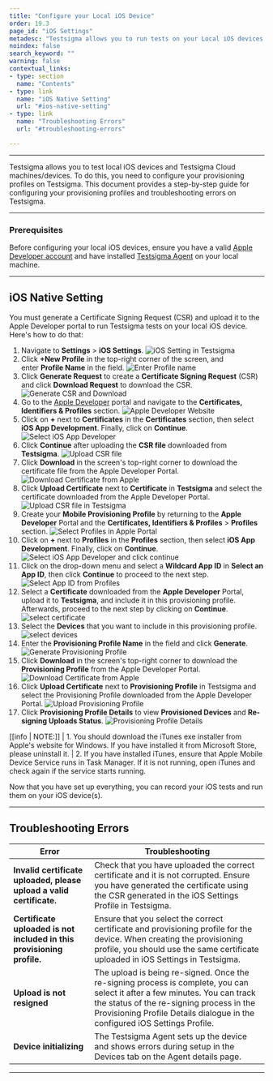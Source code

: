 ```yaml
---
title: "Configure your Local iOS Device"
order: 19.3
page_id: "iOS Settings"
metadesc: "Testsigma allows you to run tests on your Local iOS devices in addition to Testsigma Cloud machines/devices. Learn how to configure your local iOS Devices"
noindex: false
search_keyword: ""
warning: false
contextual_links:
- type: section
  name: "Contents"
- type: link
  name: "iOS Native Setting"
  url: "#ios-native-setting"
- type: link
  name: "Troubleshooting Errors"
  url: "#troubleshooting-errors"

---
```


---

Testsigma allows you to test local iOS devices and Testsigma Cloud machines/devices. To do this, you need to configure your provisioning profiles on Testsigma. This document provides a step-by-step guide for configuring your provisioning profiles and troubleshooting errors on Testsigma.

---

### **Prerequisites**

Before configuring your local iOS devices, ensure you have a valid [Apple Developer account](https://developer.apple.com/account) and have installed [Testsigma Agent](https://testsigma.com/docs/agent/setup-on-windows-mac-linux/) on your local machine.

---

## **iOS Native Setting**

You must generate a Certificate Signing Request (CSR) and upload it to the Apple Developer portal to run Testsigma tests on your local iOS device. Here's how to do that:

1. Navigate to **Settings** > **iOS Settings**. ![iOS Setting in Testsigma](https://s3.amazonaws.com/static-docs.testsigma.com/new_images/projects/overview/iosprofile_ts.png)
2. Click **+New Profile** in the top-right corner of the screen, and enter **Profile Name** in the field. ![Enter Profile name](https://s3.amazonaws.com/static-docs.testsigma.com/new_images/projects/overview/generate_csr_dwnld.png)
3. Click **Generate Request** to create a **Certificate Signing Request** (CSR) and click **Download Request** to download the CSR. ![Generate CSR and Download](https://s3.amazonaws.com/static-docs.testsigma.com/new_images/projects/overview/download_csr_ts.png)
4. Go to the [Apple Developer](https://developer.apple.com/account/resources/certificates/) portal and navigate to the **Certificates, Identifiers & Profiles** section. ![Apple Developer Website](https://s3.amazonaws.com/static-docs.testsigma.com/new_images/projects/overview/certificate_apple.png)
5. Click on **+** next to **Certificates** in the **Certificates** section, then select **iOS App Development**. Finally, click on **Continue**. ![Select iOS App Developer](https://s3.amazonaws.com/static-docs.testsigma.com/new_images/projects/overview/newiosapp_continue_apple.png)
6. Click **Continue** after uploading the **CSR file** downloaded from **Testsigma**. ![Upload CSR file](https://s3.amazonaws.com/static-docs.testsigma.com/new_images/projects/overview/uploadcsr_continue_apple.png)
7. Click **Download** in the screen's top-right corner to download the certificate file from the Apple Developer Portal. ![Download Certificate from Apple](https://s3.amazonaws.com/static-docs.testsigma.com/new_images/projects/overview/download_certificate_apple.png) 
8. Click **Upload Certificate** next to **Certificate** in **Testsigma** and select the certificate downloaded from the Apple Developer Portal. ![Upload CSR file in Testsigma](https://s3.amazonaws.com/static-docs.testsigma.com/new_images/projects/overview/upload_certificate_ts.png)
9. Create your **Mobile Provisioning Profile** by returning to the **Apple Developer** Portal and the  **Certificates, Identifiers & Profiles** > **Profiles** section. ![Select Profiles in Apple Portal](https://s3.amazonaws.com/static-docs.testsigma.com/new_images/projects/overview/select_profiles_apple.png)
10. Click on **+** next to **Profiles** in the **Profiles** section, then select **iOS App Development**. Finally, click on **Continue**. ![Select iOS App Developer and click continue](https://s3.amazonaws.com/static-docs.testsigma.com/new_images/projects/overview/newiosapp_continue_profile_apple.png)
11. Click on the drop-down menu and select a **Wildcard App ID** in **Select an App ID**, then click **Continue** to proceed to the next step. ![Select App ID from Profiles](https://s3.amazonaws.com/static-docs.testsigma.com/new_images/projects/overview/appid_profiles_apple.png)
12. Select a **Certificate** downloaded from the **Apple Developer** Portal, upload it to **Testsigma**, and include it in this provisioning profile. Afterwards, proceed to the next step by clicking on **Continue**. ![select certificate](https://s3.amazonaws.com/static-docs.testsigma.com/new_images/projects/overview/selectcerftificate_profiles_apple.png)
13. Select the **Devices** that you want to include in this provisioning profile. ![select devices](https://s3.amazonaws.com/static-docs.testsigma.com/new_images/projects/overview/selectdevices_profiles_apple.png)
14. Enter the **Provisioning Profile Name** in the field and click **Generate**. ![Generate Provisioning Profile](https://s3.amazonaws.com/static-docs.testsigma.com/new_images/projects/overview/generate_profiles_apple.png)
15. Click **Download** in the screen's top-right corner to download the **Provisioning Profile** from the Apple Developer Portal. ![Download Certificate from Apple](https://s3.amazonaws.com/static-docs.testsigma.com/new_images/projects/overview/download_profiles_apple.png)
16. Click **Upload Certificate** next to **Provisioning Profile** in Testsigma and select the Provisioning Profile downloaded from the Apple Developer Portal. ![Upload Provisioning Profile](https://s3.amazonaws.com/static-docs.testsigma.com/new_images/projects/overview/upload_provisioningprofile_ts.png)
17. Click **Provisioning Profile Details** to view **Provisioned Devices** and **Re-signing Uploads Status**. ![Provisioning Profile Details](https://s3.amazonaws.com/static-docs.testsigma.com/new_images/projects/overview/provisional_profiles_details_ts.png)

[[info | NOTE:]]
| 1. You should download the iTunes exe installer from Apple's website for Windows. If you have installed it from Microsoft Store, please uninstall it.
| 2. If you have installed iTunes, ensure that Apple Mobile Device Service runs in Task Manager. If it is not running, open iTunes and check again if the service starts running.

Now that you have set up everything, you can record your iOS tests and run them on your iOS device(s).

---

## **Troubleshooting Errors**

|Error|Troubleshooting|
|---|---|
|**Invalid certificate uploaded, please upload a valid certificate.**|Check that you have uploaded the correct certificate and it is not corrupted. Ensure you have generated the certificate using the CSR generated in the iOS Settings Profile in Testsigma. |
|**Certificate uploaded is not included in this provisioning profile.**|Ensure that you select the correct certificate and provisioning profile for the device. When creating the provisioning profile, you should use the same certificate uploaded in iOS Settings in Testsigma.|
|**Upload is not resigned**|The upload is being re-signed. Once the re-signing process is complete, you can select it after a few minutes. You can track the status of the re-signing process in the Provisioning Profile Details dialogue in the configured iOS Settings Profile.|
|**Device initializing**|The Testsigma Agent sets up the device and shows errors during setup in the Devices tab on the Agent details page.|

---
